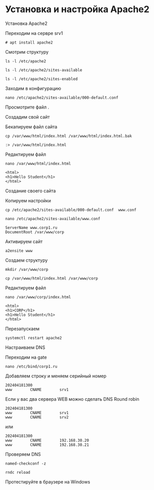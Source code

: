 # Установка и настройка Apache2

Установка Apache2

Переходим на сервре srv1

```
# apt install apache2
```
Смотрим структуру 

```
ls -l /etc/apache2
```
```
ls -l /etc/apache2/sites-available
```
```
ls -l /etc/apache2/sites-enabled
```

Заходим в конфигурацию

```
nano /etc/apache2/sites-available/000-default.conf
```
Просмотрите файл .


Создадим свой сайт

Бекапируем файл сайта
```
cp /var/www/html/index.html /var/www/html/index.html.bak
```
```
:> /var/www/html/index.html
```

Редактируем файл

```
nano /var/www/html/index.html
```
```
<html>
<h1>Hello Student</h1>
</html>
```

Создание своего сайта

Копируем настройки
```
cp /etc/apache2/sites-available/000-default.conf  www.conf
```

```
nano /etc/apache2/sites-available/www.conf
```
```
ServerName www.corp1.ru
DocumentRoot /var/www/corp
```
Активируем сайт

```
a2ensite www
```

Создаем структуру

```
mkdir /var/www/corp
```
```
cp /var/www/html/index.html /var/www/corp
```
Редактируем файл

```
nano /var/www/corp/index.html
```
```
<html>
<h1>CORP</h1>
<h1>Hello Student</h1>
</html>
```
Перезапускаем
```
systemctl restart apache2
```
Настраиваем DNS

Переходим на gate
```
nano /etc/bind/corp1.ru
```
Добавляем строку и меняем серийный номер
```
202404181300
www        CNAME        srv1
```
Если у вас два сервера WEB можно сделать DNS Round robin
```
202404181300
www        CNAME        srv1
www        CNAME        srv2
```
или
```
202404181300
www        CNAME        192.168.30.20
www        CNAME        192.168.30.21
```
Проверяем DNS

```
named-checkconf -z
```
```
rndc reload
```

Протестируйте в браузере на Windows
